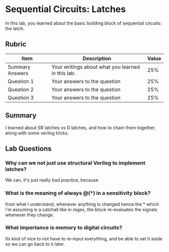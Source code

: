 # Sequential Circuits: Latches

In this lab, you learned about the basic building block of sequential circuits: the latch.

## Rubric

| Item | Description | Value |
| ---- | ----------- | ----- |
| Summary Answers | Your writings about what you learned in this lab. | 25% |
| Question 1 | Your answers to the question | 25% |
| Question 2 | Your answers to the question | 25% |
| Question 3 | Your answers to the question | 25% |

## Summary
I learned about SR latches vs D latches, and how to chain them together, along with some verilog tricks.

## Lab Questions

###  Why can we not just use structural Verilog to implement latches?
We can, it's just really bad practice, because 
### What is the meaning of always @(*) in a sensitivity block?
from what I understand, whenever anything is changed hence the * which i'm assuming is a catchall like in regex, the block re-evaluates the signals whenever they change. 
### What importance is memory to digital circuits?
Its kind of nice to not have to re-input everything, and be able to set it aside so we can go back to it later.

